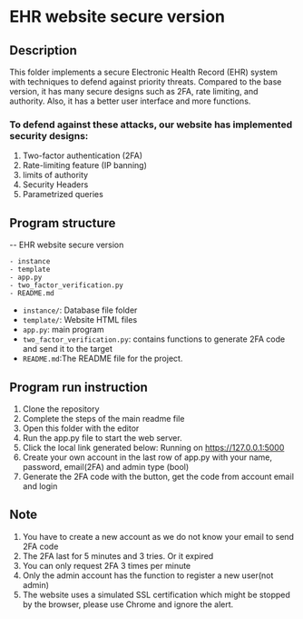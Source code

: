 # EHR website secure version

## Description
This folder implements a secure Electronic Health Record (EHR) system with techniques to defend against priority threats. Compared to the base version, it has many secure designs such as 2FA, rate limiting, and authority. Also, it has a better user interface and more functions.

### To defend against these attacks, our website has implemented security designs:
1. Two-factor authentication (2FA)
2. Rate-limiting feature (IP banning)
3. limits of authority
4. Security Headers
5. Parametrized queries

## Program structure
-- EHR website secure version
```
- instance
- template
- app.py
- two_factor_verification.py
- README.md
```
- `instance/`: Database file folder
- `template/`: Website HTML files
- `app.py`: main program 
- `two_factor_verification.py`: contains functions to generate 2FA code and send it to the target 
- `README.md`:The README file for the project.

## Program run instruction
1. Clone the repository
2. Complete the steps of the main readme file
3. Open this folder with the editor
4. Run the app.py file to start the web server.
5. Click the local link generated below: Running on https://127.0.0.1:5000
6. Create your own account in the last row of app.py with your name, password, email(2FA) and admin type (bool)
7. Generate the 2FA code with the button, get the code from account email and login

## Note
1. You have to create a new account as we do not know your email to send 2FA code
2. The 2FA last for 5 minutes and 3 tries. Or it expired
3. You can only request 2FA 3 times per minute
4. Only the admin account has the function to register a new user(not admin)
5. The website uses a simulated SSL certification which might be stopped by the browser, please use Chrome and ignore the alert.
 

